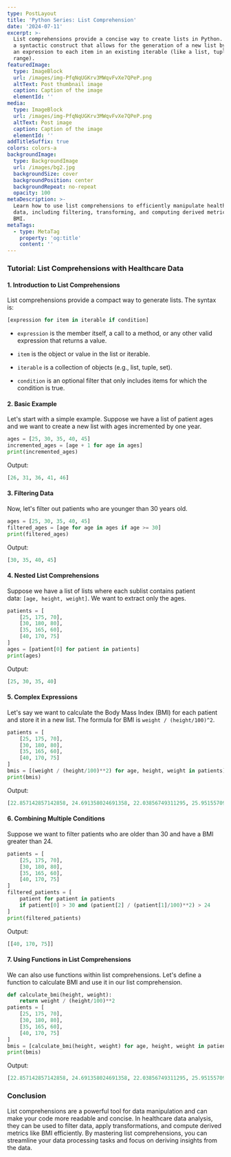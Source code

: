 ```yaml
---
type: PostLayout
title: 'Python Series: List Comprehension'
date: '2024-07-11'
excerpt: >-
  List comprehensions provide a concise way to create lists in Python. They are
  a syntactic construct that allows for the generation of a new list by applying
  an expression to each item in an existing iterable (like a list, tuple, or
  range). 
featuredImage:
  type: ImageBlock
  url: /images/img-PfqNqUGKrv3MWqvFvXe7QPeP.png
  altText: Post thumbnail image
  caption: Caption of the image
  elementId: ''
media:
  type: ImageBlock
  url: /images/img-PfqNqUGKrv3MWqvFvXe7QPeP.png
  altText: Post image
  caption: Caption of the image
  elementId: ''
addTitleSuffix: true
colors: colors-a
backgroundImage:
  type: BackgroundImage
  url: /images/bg2.jpg
  backgroundSize: cover
  backgroundPosition: center
  backgroundRepeat: no-repeat
  opacity: 100
metaDescription: >-
  Learn how to use list comprehensions to efficiently manipulate healthcare
  data, including filtering, transforming, and computing derived metrics like
  BMI.
metaTags:
  - type: MetaTag
    property: 'og:title'
    content: ''
---
```

### Tutorial: List Comprehensions with Healthcare Data

#### 1. Introduction to List Comprehensions

List comprehensions provide a compact way to generate lists. The syntax is:

```python
[expression for item in iterable if condition]
```



*   `expression` is the member itself, a call to a method, or any other valid expression that returns a value.

*   `item` is the object or value in the list or iterable.

*   `iterable` is a collection of objects (e.g., list, tuple, set).

*   `condition` is an optional filter that only includes items for which the condition is true.

#### 2. Basic Example

Let's start with a simple example. Suppose we have a list of patient ages and we want to create a new list with ages incremented by one year.

```python
ages = [25, 30, 35, 40, 45]
incremented_ages = [age + 1 for age in ages]
print(incremented_ages)
```



Output:

```python
[26, 31, 36, 41, 46]
```



#### 3. Filtering Data

Now, let's filter out patients who are younger than 30 years old.

```python
ages = [25, 30, 35, 40, 45]
filtered_ages = [age for age in ages if age >= 30]
print(filtered_ages)
```



Output:

```python
[30, 35, 40, 45]
```



#### 4. Nested List Comprehensions

Suppose we have a list of lists where each sublist contains patient data: `[age, height, weight]`. We want to extract only the ages.

```python
patients = [
    [25, 175, 70],
    [30, 180, 80],
    [35, 165, 60],
    [40, 170, 75]
]
ages = [patient[0] for patient in patients]
print(ages)
```



Output:

```python
[25, 30, 35, 40]
```



#### 5. Complex Expressions

Let's say we want to calculate the Body Mass Index (BMI) for each patient and store it in a new list. The formula for BMI is `weight / (height/100)^2`.

```python
patients = [
    [25, 175, 70],
    [30, 180, 80],
    [35, 165, 60],
    [40, 170, 75]
]
bmis = [(weight / (height/100)**2) for age, height, weight in patients]
print(bmis)
```



Output:

```python
[22.857142857142858, 24.691358024691358, 22.03856749311295, 25.95155709342561]
```



#### 6. Combining Multiple Conditions

Suppose we want to filter patients who are older than 30 and have a BMI greater than 24.

```python
patients = [
    [25, 175, 70],
    [30, 180, 80],
    [35, 165, 60],
    [40, 170, 75]
]
filtered_patients = [
    patient for patient in patients 
    if patient[0] > 30 and (patient[2] / (patient[1]/100)**2) > 24
]
print(filtered_patients)
```



Output:

```python
[[40, 170, 75]]
```



#### 7. Using Functions in List Comprehensions

We can also use functions within list comprehensions. Let's define a function to calculate BMI and use it in our list comprehension.

```python
def calculate_bmi(height, weight):
    return weight / (height/100)**2
patients = [
    [25, 175, 70],
    [30, 180, 80],
    [35, 165, 60],
    [40, 170, 75]
]
bmis = [calculate_bmi(height, weight) for age, height, weight in patients]
print(bmis)
```



Output:

```python
[22.857142857142858, 24.691358024691358, 22.03856749311295, 25.95155709342561]
```



### Conclusion

List comprehensions are a powerful tool for data manipulation and can make your code more readable and concise. In healthcare data analysis, they can be used to filter data, apply transformations, and compute derived metrics like BMI efficiently. By mastering list comprehensions, you can streamline your data processing tasks and focus on deriving insights from the data.

